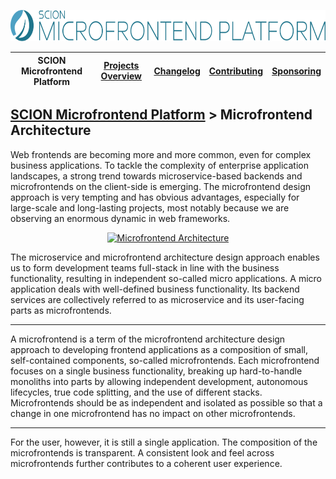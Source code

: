 <a href="/README.md"><img src="/resources/branding/scion-microfrontend-platform-banner.svg" height="50" alt="SCION Microfrontend Platform"></a>

| SCION Microfrontend Platform | [Projects Overview][menu-projects-overview] | [Changelog][menu-changelog] | [Contributing][menu-contributing] | [Sponsoring][menu-sponsoring] |  
| --- | --- | --- | --- | --- |

## [SCION Microfrontend Platform][menu-home] > Microfrontend Architecture

Web frontends are becoming more and more common, even for complex business applications. To tackle the complexity of enterprise application landscapes, a strong trend towards microservice-based backends and microfrontends on the client-side is emerging. The microfrontend design approach is very tempting and has obvious advantages, especially for large-scale and long-lasting projects, most notably because we are observing an enormous dynamic in web frameworks.

<p align="center">
  <a href="https://github.com/SchweizerischeBundesbahnen/scion-microfrontend-platform/raw/master/docs/adoc/microfrontend-platform-developer-guide/images/microfrontend-architecture.svg"><img src="/docs/adoc/microfrontend-platform-developer-guide/images/microfrontend-architecture.svg" alt="Microfrontend Architecture"></a>
</p>

The microservice and microfrontend architecture design approach enables us to form development teams full-stack in line with the business functionality, resulting in independent so-called micro applications. A micro application deals with well-defined business functionality. Its backend services are collectively referred to as microservice and its user-facing parts as microfrontends.

***

A microfrontend is a term of the microfrontend architecture design approach to developing frontend applications as a composition of small, self-contained components, so-called microfrontends. Each microfrontend focuses on a single business functionality, breaking up hard-to-handle monoliths into parts by allowing independent development, autonomous lifecycles, true code splitting, and the use of different stacks. Microfrontends should be as independent and isolated as possible so that a change in one microfrontend has no impact on other microfrontends.

***

For the user, however, it is still a single application. The composition of the microfrontends is transparent. A consistent look and feel across microfrontends further contributes to a coherent user experience.

[menu-home]: /README.md
[menu-projects-overview]: /docs/site/projects-overview.md
[menu-changelog]: /docs/site/changelog/changelog.md
[menu-contributing]: /CONTRIBUTING.md
[menu-sponsoring]: /docs/site/sponsoring.md
 
